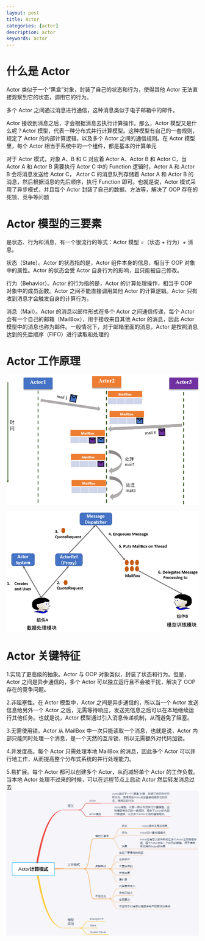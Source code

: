 ```yaml
---
layout: post
title: Actor 
categories: [actor]
description: actor
keywords: actor
---
```


# 什么是 Actor

Actor 类似于一个“黑盒”对象，封装了自己的状态和行为，使得其他 Actor 无法直接观察到它的状态，调用它的行为。

多个 Actor 之间通过消息进行通信，这种消息类似于电子邮箱中的邮件。

Actor 接收到消息之后，才会根据消息去执行计算操作。那么，Actor 模型又是什么呢？Actor 模型，代表一种分布式并行计算模型。这种模型有自己的一套规则，规定了 Actor 的内部计算逻辑，以及多个 Actor 之间的通信规则。在 Actor 模型里，每个 Actor 相当于系统中的一个组件，都是基本的计算单元



对于 Actor 模式，对象 A、B 和 C 对应着 Actor A、Actor B 和 Actor C，当 Actor A 和 Actor B 需要执行 Actor C 中的 Function 逻辑时，Actor A 和 Actor B 会将消息发送给 Actor C， Actor C 的消息队列存储着 Actor A 和 Actor B 的消息，然后根据消息的先后顺序，执行 Function 即可。也就是说，Actor 模式采用了异步模式，并且每个 Actor 封装了自己的数据、方法等，解决了 OOP 存在的死锁、竞争等问题



# Actor 模型的三要素

是状态、行为和消息，有一个很流行的等式：Actor 模型 =（状态 + 行为）+ 消息。

状态（State）。Actor 的状态指的是，Actor 组件本身的信息，相当于 OOP 对象中的属性。Actor 的状态会受 Actor 自身行为的影响，且只能被自己修改。

行为（Behavior）。Actor 的行为指的是，Actor 的计算处理操作，相当于 OOP 对象中的成员函数。Actor 之间不能直接调用其他 Actor 的计算逻辑。Actor 只有收到消息才会触发自身的计算行为。

消息（Mail）。Actor 的消息以邮件形式在多个 Actor 之间通信传递，每个 Actor 会有一个自己的邮箱（MailBox），用于接收来自其他 Actor 的消息，因此 Actor 模型中的消息也称为邮件。一般情况下，对于邮箱里面的消息，Actor 是按照消息达到的先后顺序（FIFO）进行读取和处理的



# Actor 工作原理

![actor1](/images/posts/actor1.png)

![actor2](/images/posts/actor2.png)

# Actor 关键特征



1.实现了更高级的抽象。Actor 与 OOP 对象类似，封装了状态和行为。但是，Actor 之间是异步通信的，多个 Actor 可以独立运行且不会被干扰，解决了 OOP 存在的竞争问题。

2.非阻塞性。在 Actor 模型中，Actor 之间是异步通信的，所以当一个 Actor 发送信息给另外一个 Actor 之后，无需等待响应，发送完信息之后可以在本地继续运行其他任务。也就是说，Actor 模型通过引入消息传递机制，从而避免了阻塞。

3.无需使用锁。Actor 从 MailBox 中一次只能读取一个消息，也就是说，Actor 内部只能同时处理一个消息，是一个天然的互斥锁，所以无需额外对代码加锁。

4.并发度高。每个 Actor 只需处理本地 MailBox 的消息，因此多个 Actor 可以并行地工作，从而提高整个分布式系统的并行处理能力。

5.易扩展。每个 Actor 都可以创建多个 Actor，从而减轻单个 Actor 的工作负载。当本地 Actor 处理不过来的时候，可以在远程节点上启动 Actor 然后转发消息过去
![actor模式](/images/posts/actor模式.png)
